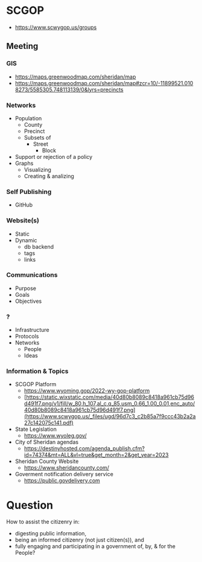 # SCGOP
- https://www.scwygop.us/groups

## Meeting

### GIS
- https://maps.greenwoodmap.com/sheridan/map
- https://maps.greenwoodmap.com/sheridan/map#zcr=10/-11899521.0108273/5585305.748113139/0&lyrs=precincts

### Networks
- Population
  - County
  - Precinct
  - Subsets of
    - Street  
      - Block 
- Support or rejection of a policy
- Graphs
  - Visualizing
  - Creating & analizing 

### Self Publishing
- GitHub

### Website(s)
- Static
- Dynamic
  - db backend
  - tags
  - links 

### Communications
- Purpose
- Goals
- Objectives

### ?
- Infrastructure
- Protocols
- Networks
  - People
  - Ideas
 
### Information & Topics
- SCGOP Platform
  - https://www.wyoming.gop/2022-wy-gop-platform
  - [https://static.wixstatic.com/media/40d80b8089c8418a961cb75d96d491f7.png/v1/fill/w_80,h_107,al_c,q_85,usm_0.66_1.00_0.01,enc_auto/40d80b8089c8418a961cb75d96d491f7.png](https://www.scwygop.us/_files/ugd/96d7c3_c2b85a7f9ccc43b2a2a27c142075c141.pdf)
- State Legislation 
  - https://www.wyoleg.gov/
- City of Sheridan agendas
  - https://destinyhosted.com/agenda_publish.cfm?id=74374&mt=ALL&vl=true&get_month=2&get_year=2023
- Sheridan County Website
  - https://www.sheridancounty.com/
- Goverment notification delivery service
  - https://public.govdelivery.com


# Question
How to assist the citizenry in: 
- digesting public information,
- being an informed citizenry (not just citizen(s)), and
- fully engaging and participating in a government of, by, & for the People?
 
